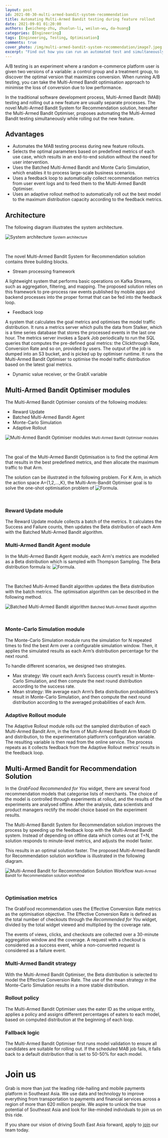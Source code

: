 ```yaml
---
layout: post
id: 2021-08-30-multi-armed-bandit-system-recommendation
title: Automating Multi-Armed Bandit testing during feature rollout
date: 2021-09-01 01:20:00
authors: [weicheng-zhu, zhuolun-li, weilun-wu, da-huang]
categories: [Engineering]
tags: [Engineering, Testing, Optimisation]
comments: true
cover_photo: /img/multi-armed-bandit-system-recommendation/image7.jpeg
excerpt: "Find out how you can run an automated test and simultaneously roll out a new feature."
---
```


A/B testing is an experiment where a random e-commerce platform user is given two versions of a variable: a control group and a treatment group, to discover the optimal version that maximizes conversion. When running A/B testing, you can take the Multi-Armed Bandit optimisation approach to minimise the loss of conversion due to low performance.

In the traditional software development process, Multi-Armed Bandit (MAB) testing and rolling out a new feature are usually separate processes. The novel Multi-Armed Bandit System for Recommendation solution, hereafter the Multi-Armed Bandit Optimiser, proposes automating the Multi-Armed Bandit testing simultaneously while rolling out the new feature.

Advantages
----------

*   Automates the MAB testing process during new feature rollouts.
*   Selects the optimal parameters based on predefined metrics of each use case, which results in an end-to-end solution without the need for user intervention.
*   Uses the Batched Multi-Armed Bandit and Monte Carlo Simulation, which enables it to process large-scale business scenarios.
*   Uses a feedback loop to automatically collect recommendation metrics from user event logs and to feed them to the Multi-Armed Bandit Optimiser.
*   Uses an adaptive rollout method to automatically roll out the best model to the maximum distribution capacity according to the feedback metrics.

Architecture
------------

The following diagram illustrates the system architecture.

<div class="post-image-section">
  <img alt="System architecture" src="/img/multi-armed-bandit-system-recommendation/image5.png">
  <small class="post-image-caption">System architecture</small>
</div>
<p>&nbsp;</p>

The novel Multi-Armed Bandit System for Recommendation solution contains three building blocks.

*   Stream processing framework

A lightweight system that performs basic operations on Kafka Streams, such as aggregation, filtering, and mapping. The proposed solution relies on this framework to pre-process raw events published by mobile apps and backend processes into the proper format that can be fed into the feedback loop.

*   Feedback loop

A system that calculates the goal metrics and optimises the model traffic distribution. It runs a metrics server which pulls the data from Stalker, which is a time series database that stores the processed events in the last one hour. The metrics server invokes a Spark Job periodically to run the SQL queries that computes the pre-defined goal metrics: the Clickthrough Rate, Conversion Rate and so on, provided by users. The output of the job is dumped into an S3 bucket, and is picked up by optimiser runtime. It runs the Multi-Armed Bandit Optimiser to optimise the model traffic distribution based on the latest goal metrics.

*   Dynamic value receiver, or the GrabX variable


Multi-Armed Bandit Optimiser modules
------------------------------------

The Multi-Armed Bandit Optimiser consists of the following modules:

*   Reward Update
*   Batched Multi-Armed Bandit Agent
*   Monte-Carlo Simulation
*   Adaptive Rollout

<div class="post-image-section">
  <img alt="Multi-Armed Bandit Optimiser modules" src="/img/multi-armed-bandit-system-recommendation/image4.png">
  <small class="post-image-caption">Multi-Armed Bandit Optimiser modules</small>
</div>
<p>&nbsp;</p>


The goal of the Multi-Armed Bandit Optimisation is to find the optimal Arm that results in the best predefined metrics, and then allocate the maximum traffic to that Arm.

The solution can be illustrated in the following problem. For K Arm, in which the action space A={1,2,...,K}, the Multi-Arm-Bandit Optimiser goal is to solve the one-shot optimisation problem of <img alt="Formula" src="/img/multi-armed-bandit-system-recommendation/image2.png">.
<p>&nbsp;</p>

### Reward Update module

The Reward Update module collects a batch of the metrics. It calculates the Success and Failure counts, then updates the Beta distribution of each Arm with the Batched Multi-Armed Bandit algorithm.

### Multi-Armed Bandit Agent module

In the Multi-Armed Bandit Agent module, each Arm's metrics are modelled as a Beta distribution which is sampled with Thompson Sampling. The Beta distribution formula is:
  <img alt="Formula" src="/img/multi-armed-bandit-system-recommendation/image1.png">.
<p>&nbsp;</p>

The Batched Multi-Armed Bandit algorithm updates the Beta distribution with the batch metrics. The optimisation algorithm can be described in the following method.

<div class="post-image-section">
  <img alt="Batched Multi-Armed Bandit algorithm" src="/img/multi-armed-bandit-system-recommendation/image6.png">
  <small class="post-image-caption">Batched Multi-Armed Bandit algorithm</small>
</div>
<p>&nbsp;</p>

### Monte-Carlo Simulation module

The Monte-Carlo Simulation module runs the simulation for N repeated times to find the best Arm over a configurable simulation window. Then, it applies the simulated results as each Arm’s distribution percentage for the next round.

To handle different scenarios, we designed two strategies.

*   Max strategy: We count each Arm’s Success count’s result in Monte-Carlo Simulation, and then compute the next round distribution according to the success rate.
*   Mean strategy: We average each Arm’s Beta distribution probabilities’s result in Monte-Carlo Simulation, and then compute the next round distribution according to the averaged probabilities of each Arm.

### Adaptive Rollout module

The Adaptive Rollout module rolls out the sampled distribution of each Multi-Armed Bandit Arm, in the form of Multi-Armed Bandit Arm Model ID and distribution, to the experimentation platform’s configuration variable. The resulting variable is then read from the online service. The process repeats as it collects feedback from the Adaptive Rollout metrics’ results in the feedback loop.

Multi-Armed Bandit for Recommendation Solution
----------------------------------------------

In the _GrabFood Recommended for You_ widget, there are several food recommendation models that categorise lists of merchants. The choice of the model is controlled through experiments at rollout, and the results of the experiments are analysed offline. After the analysis, data scientists and product managers rectify the model choice based on the experiment results.

The Multi-Armed Bandit System for Recommendation solution improves the process by speeding up the feedback loop with the Multi-Armed Bandit system. Instead of depending on offline data which comes out at T+N, the solution responds to minute-level metrics, and adjusts the model faster.

This results in an optimal solution faster. The proposed Multi-Armed Bandit for Recommendation solution workflow is illustrated in the following diagram.

<div class="post-image-section">
  <img alt=" Multi-Armed Bandit for Recommendation Solution Workflow" src="/img/multi-armed-bandit-system-recommendation/image3.png">
  <small class="post-image-caption"> Multi-Armed Bandit for Recommendation solution workflow</small>
</div>
<p>&nbsp;</p>


### Optimisation metrics

The GrabFood recommendation uses the Effective Conversion Rate metrics as the optimisation objective. The Effective Conversion Rate is defined as the total number of checkouts through the _Recommended for You_ widget, divided by the total widget viewed and multiplied by the coverage rate.

The events of views, clicks, and checkouts are collected over a 30-minute aggregation window and the coverage. A request with a checkout is considered as a success event, while a non-converted request is considered as a failure event.

### Multi-Armed Bandit strategy

With the Multi-Armed Bandit Optimiser, the Beta distribution is selected to model the Effective Conversion Rate. The use of the mean strategy in the Monte-Carlo Simulation results in a more stable distribution.

### Rollout policy

The Multi-Armed Bandit Optimiser uses the eater ID as the unique entity, applies a policy and assigns different percentages of eaters to each model, based on computed distribution at the beginning of each loop.

### Fallback logic

The Multi-Armed Bandit Optimiser first runs model validation to ensure all candidates are suitable for rolling out. If the scheduled MAB job fails, it falls back to a default distribution that is set to 50-50% for each model.

# Join us
Grab is more than just the leading ride-hailing and mobile payments platform in Southeast Asia. We use data and technology to improve everything from transportation to payments and financial services across a region of more than 620 million people. We aspire to unlock the true potential of Southeast Asia and look for like-minded individuals to join us on this ride.

If you share our vision of driving South East Asia forward, apply to [join](https://grab.careers/jobs/) our team today.
